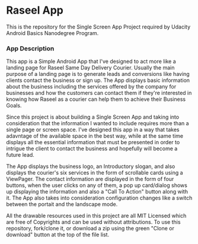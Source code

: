 # Raseel App

This is the repository for the Single Screen App Project required by Udacity Android Basics Nanodegree Program. 

### App Description
This app is a Simple Android App that I've designed to act more like a landing page for Raseel Same Day Delivery Courier. Usually the main purpose of a landing page is to generate leads and conversions like having clients contact the business or sign up.
The App displays basic information about the business including the services offered by the company for businesses and how the customers can contact them if they're interested in knowing how Raseel as a courier can help them to achieve their Business Goals.

Since this project is about building a Single Screen App and taking into consideration that the information I wanted to include requires more than a single page or screen space.
I've designed this app in a way that takes adavntage of the available space in the best way, while at the same time displays all the essential information that must be presented in order to intrigue the client to contact the business and hopefully 
will become a future lead. 

The App displays the business logo, an Introductory slogan, and also displays the courier's six services in the form of scrollable cards using a ViewPager. The contact information are displayed in the form of four buttons, when the user clicks on 
any of them, a pop up card/dialog shows up displaying the information and also a "Call To Action" button along with it. The App also takes into consideration configuration changes like a switch between the portait and the landscape mode.

All the drawable resources used in this project are all MIT Licensed which are free of Copyrights and can be used without attributions. To use this repository, fork/clone it, or download a zip using the green "Clone or download" button at the top of the file list.  





